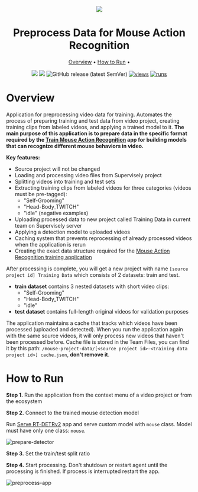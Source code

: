 <div align="center" markdown>

<img src="https://github.com/supervisely-ecosystem/preprocess-data-for-mouse-project/releases/download/v0.0.1/poster_mouse_preproc.jpg"/>

# Preprocess Data for Mouse Action Recognition

<p align="center">
  <a href="#Overview">Overview</a> •
  <a href="#How-to-Run">How to Run</a> •
</p>

[![](https://img.shields.io/badge/supervisely-ecosystem-brightgreen)](https://ecosystem.supervisely.com/apps/preprocess-data-for-mouse-project)
[![](https://img.shields.io/badge/slack-chat-green.svg?logo=slack)](https://supervisely.com/slack)
![GitHub release (latest SemVer)](https://img.shields.io/github/v/release/supervisely-ecosystem/preprocess-data-for-mouse-project)
[![views](https://app.supervisely.com/img/badges/views/supervisely-ecosystem/preprocess-data-for-mouse-project.png)](https://supervisely.com)
[![runs](https://app.supervisely.com/img/badges/runs/supervisely-ecosystem/preprocess-data-for-mouse-project.png)](https://supervisely.com)

</div>

# Overview

Application for preprocessing video data for training. Automates the process of preparing training and test data from video project, creating training clips from labeled videos, and applying a trained model to it. **The main purpose of this application is to prepare data in the specific format required by the [Train Mouse Action Recognition](https://ecosystem.supervisely.com/apps/mouse-action-recognition/supervisely_integration/train) app for building models that can recognize different mouse behaviors in video.**

**Key features:**

- Source project will not be changed
- Loading and processing video files from Supervisely project
- Splitting videos into training and test sets
- Extracting training clips from labeled videos for three categories (videos must be pre-tagged):
  - "Self-Grooming"
  - "Head-Body_TWITCH"
  - "idle" (negative examples)
- Uploading processed data to new project called Training Data in current team on Supervisely server
- Applying a detection model to uploaded videos
- Caching system that prevents reprocessing of already processed videos when the application is rerun
- Creating the exact data structure required for the [Mouse Action Recognition training application](https://ecosystem.supervisely.com/apps/mouse-action-recognition/supervisely_integration/train)

After processing is complete, you will get a new project with name `[source project id] Training Data` which consists of 2 datasets: train and test.
- **train dataset** contains 3 nested datasets with short video clips: 
  - "Self-Grooming"
  - "Head-Body_TWITCH"
  - "idle"
- **test dataset** contains full-length original videos for validation purposes

The application maintains a cache that tracks which videos have been processed (uploaded and detected). When you run the application again with the same source videos, it will only process new videos that haven't been processed before. Cache file is stored in the Team Files, you can find it by this path: `/mouse-project-data/[<source project id>-<training data project id>] cache.json`, **don't remove it**.

# How to Run

**Step 1.** Run the application from the context menu of a video project or from the ecosystem

**Step 2.** Connect to the trained mouse detection model

Run [Serve RT-DETRv2](https://ecosystem.supervisely.com/apps/rt-detrv2/supervisely_integration/serve) app and serve custom model with `mouse` class. Model must have only one class: `mouse`.

![prepare-detector](https://github.com/supervisely-ecosystem/preprocess-data-for-mouse-project/releases/download/v0.0.1/prepare-detector.png)


**Step 3.** Set the train/test split ratio

**Step 4.** Start processing. Don't shutdown or restart agent until the processing is finished. If process is interrupted restart the app.

![preprocess-app](https://github.com/supervisely-ecosystem/preprocess-data-for-mouse-project/releases/download/v0.0.1/prepare-app.png)
